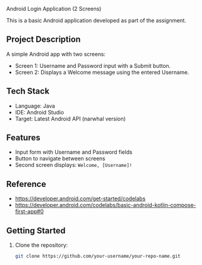  Android Login Application (2 Screens)

This is a basic Android application developed as part of the assignment.

##  Project Description

A simple Android app with two screens:
- Screen 1: Username and Password input with a Submit button.
- Screen 2: Displays a Welcome message using the entered Username.

##  Tech Stack

- Language: Java 
- IDE: Android Studio
- Target: Latest Android API (narwhal version)

##  Features

- Input form with Username and Password fields
- Button to navigate between screens
- Second screen displays: `Welcome, [Username]!`

##  Reference

- https://developer.android.com/get-started/codelabs  
- https://developer.android.com/codelabs/basic-android-kotlin-compose-first-app#0

##  Getting Started

1. Clone the repository:
   ```bash
   git clone https://github.com/your-username/your-repo-name.git
